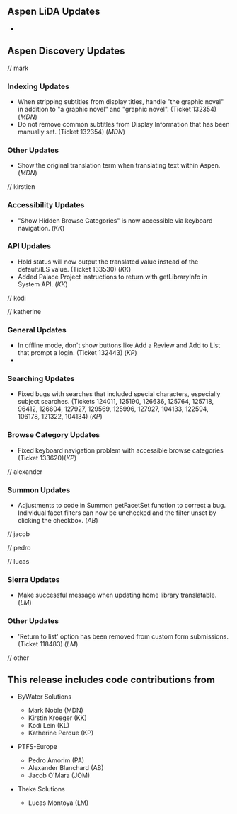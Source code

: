 ## Aspen LiDA Updates
- 

## Aspen Discovery Updates
// mark
### Indexing Updates
- When stripping subtitles from display titles, handle  "the graphic novel" in addition to "a graphic novel" and "graphic novel". (Ticket 132354) (*MDN*)
- Do not remove common subtitles from Display Information that has been manually set. (Ticket 132354) (*MDN*)

### Other Updates
- Show the original translation term when translating text within Aspen. (*MDN*) 


// kirstien
### Accessibility Updates
- "Show Hidden Browse Categories" is now accessible via keyboard navigation. (*KK*)

### API Updates
- Hold status will now output the translated value instead of the default/ILS value. (Ticket 133530) (*KK*)
- Added Palace Project instructions to return with getLibraryInfo in System API. (*KK*)

// kodi

// katherine
### General Updates
- In offline mode, don't show buttons like Add a Review and Add to List that prompt a login. (Ticket 132443) (*KP*)
- 
### Searching Updates
- Fixed bugs with searches that included special characters, especially subject searches. (Tickets 124011, 125190, 126636, 125764, 125718, 96412, 126604, 127927, 129569, 125996, 127927, 104133, 122594, 106178, 121322, 104134) (*KP*)

### Browse Category Updates
- Fixed keyboard navigation problem with accessible browse categories (Ticket 133620)(*KP*)

// alexander
### Summon Updates
- Adjustments to code in Summon getFacetSet function to correct a bug. Individual facet filters can now be unchecked and the filter unset by clicking the checkbox. (*AB*)

// jacob

// pedro

// lucas
### Sierra Updates
- Make successful message when updating home library translatable. (*LM*)  

### Other Updates
- 'Return to list' option has been removed from custom form submissions. (Ticket 118483) (*LM*)

// other

## This release includes code contributions from
- ByWater Solutions
  - Mark Noble (MDN)
  - Kirstin Kroeger (KK)
  - Kodi Lein (KL)
  - Katherine Perdue (KP)

- PTFS-Europe
  - Pedro Amorim (PA)
  - Alexander Blanchard (AB)
  - Jacob O'Mara (JOM)

- Theke Solutions
  - Lucas Montoya (LM)

